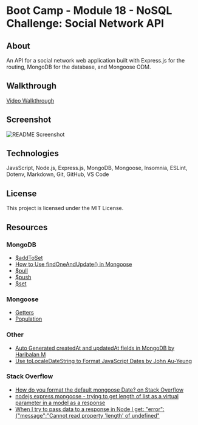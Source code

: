 # Boot Camp - Module 18 - NoSQL Challenge: Social Network API

## About

An API for a social network web application built with Express.js for the routing, MongoDB for the database, and Mongoose ODM.

## Walkthrough

[Video Walkthrough](https://drive.google.com/file/d/12i51EdHg9lnGYQX3xqQ0XxKKDug1r2kl/view)

## Screenshot

![README Screenshot](/public/images/screenshot.gif)

## Technologies

JavsScript, Node.js, Express.js, MongoDB, Mongoose, Insomnia, ESLint, Dotenv, Markdown, Git, GitHub, VS Code

## License

This project is licensed under the MIT License.

## Resources

### MongoDB

- [$addToSet](https://www.mongodb.com/docs/manual/reference/operator/update/addToSet/)
- [How to Use findOneAndUpdate() in Mongoose](https://mongoosejs.com/docs/tutorials/findoneandupdate.html)
- [$pull](https://www.mongodb.com/docs/manual/reference/operator/update/pull/)
- [$push](https://www.mongodb.com/docs/manual/reference/operator/update/push/)
- [$set](https://www.mongodb.com/docs/manual/reference/operator/update/set/)

### Mongoose

- [Getters](https://mongoosejs.com/docs/tutorials/getters-setters.html)
- [Population](https://mongoosejs.com/docs/populate.html#population)

### Other

- [Auto Generated createdAt and updatedAt fields in MongoDB by Haribalan M](https://medium.com/@iamlittlerock/auto-generated-createdat-and-updatedat-fields-in-mongodb-86bb5980be2)
- [Use toLocaleDateString to Format JavaScript Dates by John Au-Yeung](https://medium.com/swlh/use-tolocaledatestring-to-format-javascript-dates-2959108ea020)

### Stack Overflow

- [How do you format the default mongoose Date? on Stack Overflow](https://stackoverflow.com/questions/66197273/how-do-you-format-the-default-mongoose-date)
- [nodejs express mongoose - trying to get length of list as a virtual parameter in a model as a response](https://stackoverflow.com/questions/51656553/nodejs-express-mongoose-trying-to-get-length-of-list-as-a-virtual-parameter-in)
- [When I try to pass data to a response in Node I get: "error":{"message":"Cannot read property 'length' of undefined"](https://stackoverflow.com/questions/37599032/when-i-try-to-pass-data-to-a-response-in-node-i-get-errormessagecannot)
